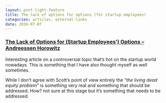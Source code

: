 ```yaml
---
layout: post-light-feature
title: The lack of options for options (for startup employees)
categories: articles, external-links
date: 2016-07-07
---
```


### [The Lack of Options for (Startup Employees’) Options – Andreessen Horowitz](http://a16z.com/2016/06/23/options-timing/)

Interesting article on a controversial topic that’s hot on the startup world nowadays. This is something that I have also thought myself as well sometimes.

While I don’t agree with Scott’s point of view entirely the *"the living dead equity problem"* is something very real and something that should be addressed. How? not sure at this stage but it’s something that needs to be addressed.

